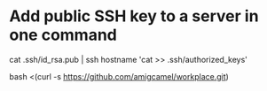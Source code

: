 # Add public SSH key to a server in one command
cat .ssh/id_rsa.pub | ssh hostname 'cat >> .ssh/authorized_keys'

bash <(curl -s https://github.com/amigcamel/workplace.git)
